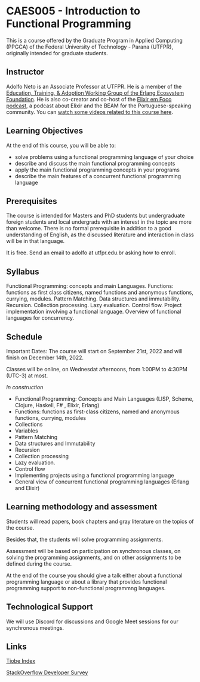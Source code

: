 # CAES005 - Introduction to Functional Programming

This is a course offered by the Graduate Program in Applied Computing (PPGCA) of the 
Federal University of Technology - Parana (UTFPR), originally intended for graduate students. 


## Instructor

Adolfo Neto is an Associate Professor at UTFPR. He is a member of the [Education, Training, & Adoption Working Group of the Erlang Ecosystem Foundation](https://erlef.org/wg/education). He is also co-creator and co-host of the [Elixir em Foco podcast](https://elixiremfoco.com/), a podcast about Elixir and the BEAM for the Portuguese-speaking community. You can [watch some videos related to this course here](https://youtube.com/playlist?list=PLF5ttO8F-IsQGrQdSBLuGps8CUFNt2P-3).


## Learning Objectives


At the end of this course, you will be able to:
- solve problems using a functional programming language of your choice
- describe and discuss the main functional programming concepts 
- apply the main functional programming concepts in your programs
- describe the main features of a concurrent functional programming language


## Prerequisites

The course is intended for Masters and PhD students but undergraduate foreign students and local undergrads with an interest in the topic are more than welcome. 
There is no formal prerequisite in addition to a good understanding of English, as the discussed literature and interaction in class will be in that language.

It is free. Send an email to adolfo at utfpr.edu.br asking how to enroll.

## Syllabus


Functional Programming: concepts and main Languages. Functions: functions as first class citizens, named functions and anonymous functions, currying, modules. Pattern Matching. Data structures and immutability. Recursion. Collection processing. Lazy evaluation. Control flow. Project implementation involving a functional language. Overview of functional languages for concurrency.


## Schedule

Important Dates: The course will start on September 21st, 2022 and will finish on December 14th, 2022. 

Classes will be online, on Wednesdat afternoons, from 1:00PM to 4:30PM (UTC-3) at most. 

*In construction*

- Functional Programming: Concepts and Main Languages (LISP, Scheme, Clojure, Haskell, F# , Elixir, Erlang)
- Functions: functions as first-class citizens, named and anonymous functions, currying, modules
- Collections
- Variables
- Pattern Matching 
- Data structures and Immutability
- Recursion
- Collection processing 
- Lazy evaluation. 
- Control flow 
- Implementing projects using a functional programming language  
- General view of concurrent functional programming languages  (Erlang and Elixir)


## Learning methodology and assessment

Students will read papers, book chapters and gray literature
on the topics of the course.

Besides that, the students will solve
programming assignments.

Assessment will be based on participation on
synchronous classes, 
on solving the programming assignments,
and on other assignments to be defined during the course.

At the end of the course you should give a talk either about a functional programming language or about a library that provides functional programming support to non-functional programmng languages.  

## Technological Support

We will use Discord for discussions and Google Meet sessions for our synchronous meetings.


## Links

[Tiobe Index](https://www.tiobe.com/tiobe-index/)

[StackOverflow Developer Survey](https://insights.stackoverflow.com/survey/2020)
